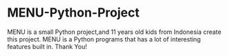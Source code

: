 # MENU-Python-Project
MENU is a small Python project,and 11 years old kids from Indonesia create this project.
MENU is a Python programs that has a lot of interesting features built in.
Thank You!
